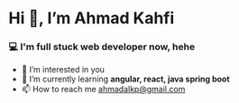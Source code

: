 <h1>Hi 👋, I’m Ahmad Kahfi</h1>
<h3>💻 I'm full stuck web developer now, hehe</h3>

- 👀 I’m interested in you
- 🌱 I’m currently learning <strong>angular, react, java spring boot</strong>
- 📫 How to reach me ahmadalkp@gmail.com
